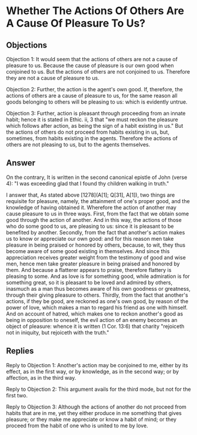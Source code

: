 # Whether The Actions Of Others Are A Cause Of Pleasure To Us?

## Objections

Objection 1: It would seem that the actions of others are not a cause of pleasure to us. Because the cause of pleasure is our own good when conjoined to us. But the actions of others are not conjoined to us. Therefore they are not a cause of pleasure to us.

Objection 2: Further, the action is the agent's own good. If, therefore, the actions of others are a cause of pleasure to us, for the same reason all goods belonging to others will be pleasing to us: which is evidently untrue.

Objection 3: Further, action is pleasant through proceeding from an innate habit; hence it is stated in Ethic. ii, 3 that "we must reckon the pleasure which follows after action, as being the sign of a habit existing in us." But the actions of others do not proceed from habits existing in us, but, sometimes, from habits existing in the agents. Therefore the actions of others are not pleasing to us, but to the agents themselves.

## Answer

On the contrary, It is written in the second canonical epistle of John (verse 4): "I was exceeding glad that I found thy children walking in truth."

I answer that, As stated above [1278](A[1]; Q[31], A[1]), two things are requisite for pleasure, namely, the attainment of one's proper good, and the knowledge of having obtained it. Wherefore the action of another may cause pleasure to us in three ways. First, from the fact that we obtain some good through the action of another. And in this way, the actions of those who do some good to us, are pleasing to us: since it is pleasant to be benefited by another. Secondly, from the fact that another's action makes us to know or appreciate our own good: and for this reason men take pleasure in being praised or honored by others, because, to wit, they thus become aware of some good existing in themselves. And since this appreciation receives greater weight from the testimony of good and wise men, hence men take greater pleasure in being praised and honored by them. And because a flatterer appears to praise, therefore flattery is pleasing to some. And as love is for something good, while admiration is for something great, so it is pleasant to be loved and admired by others, inasmuch as a man thus becomes aware of his own goodness or greatness, through their giving pleasure to others. Thirdly, from the fact that another's actions, if they be good, are reckoned as one's own good, by reason of the power of love, which makes a man to regard his friend as one with himself. And on account of hatred, which makes one to reckon another's good as being in opposition to oneself, the evil action of an enemy becomes an object of pleasure: whence it is written (1 Cor. 13:6) that charity "rejoiceth not in iniquity, but rejoiceth with the truth."

## Replies

Reply to Objection 1: Another's action may be conjoined to me, either by its effect, as in the first way, or by knowledge, as in the second way; or by affection, as in the third way.

Reply to Objection 2: This argument avails for the third mode, but not for the first two.

Reply to Objection 3: Although the actions of another do not proceed from habits that are in me, yet they either produce in me something that gives pleasure; or they make me appreciate or know a habit of mind; or they proceed from the habit of one who is united to me by love.